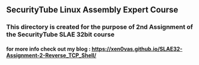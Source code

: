 ## SecurityTube Linux Assembly Expert Course

### This directory is created for the purpose of 2nd Assignment of the SecurityTube SLAE 32bit course

#### for more info check out my blog : https://xen0vas.github.io/SLAE32-Assignment-2-Reverse_TCP_Shell/


